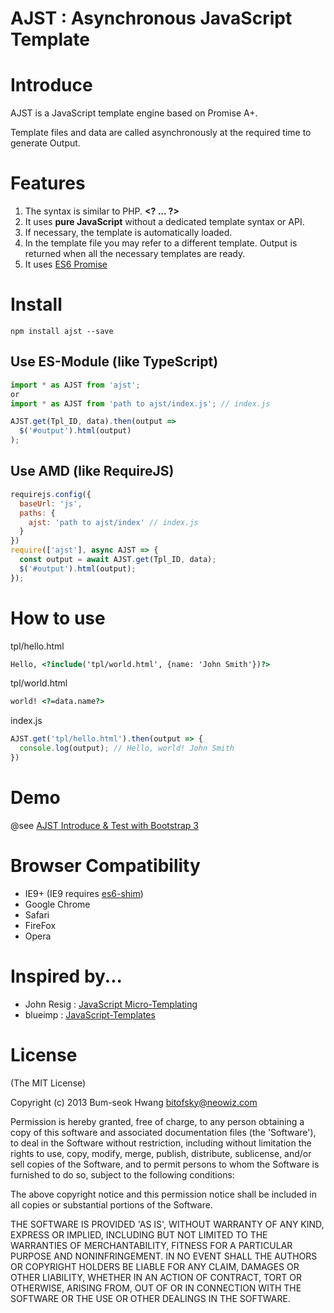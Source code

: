AJST : Asynchronous JavaScript Template
================

# Introduce

AJST is a JavaScript template engine based on Promise A+.

Template files and data are called asynchronously at the required time to generate Output.


# Features

1. The syntax is similar to PHP. **&lt;? ... ?&gt;**
2. It uses **pure JavaScript** without a dedicated template syntax or API.
3. If necessary, the template is automatically loaded.
4. In the template file you may refer to a different template. Output is returned when all the necessary templates are ready.
5. It uses [ES6 Promise](https://developer.mozilla.org/en/docs/Web/JavaScript/Reference/Global_Objects/Promise)

# Install

```
npm install ajst --save
```

## Use ES-Module (like TypeScript)
```javascript
import * as AJST from 'ajst';
or
import * as AJST from 'path to ajst/index.js'; // index.js

AJST.get(Tpl_ID, data).then(output =>
  $('#output').html(output)
);
```

## Use AMD (like RequireJS)
```javascript
requirejs.config({
  baseUrl: 'js',
  paths: {
    ajst: 'path to ajst/index' // index.js
  }
})
require(['ajst'], async AJST => {
  const output = await AJST.get(Tpl_ID, data);
  $('#output').html(output);
});
```

# How to use
tpl/hello.html
```html
Hello, <?include('tpl/world.html', {name: 'John Smith'})?>
```
tpl/world.html
```html
world! <?=data.name?>
```
index.js
```javascript
AJST.get('tpl/hello.html').then(output => {
  console.log(output); // Hello, world! John Smith
})
```

# Demo

@see [AJST Introduce & Test with Bootstrap 3](http://bitofsky.github.io/Async-JSTemplate/)

# Browser Compatibility

 * IE9+ (IE9 requires [es6-shim](https://github.com/paulmillr/es6-shim))
 * Google Chrome
 * Safari
 * FireFox
 * Opera

# Inspired by...

 * John Resig : [JavaScript Micro-Templating](http://ejohn.org/blog/javascript-micro-templating/)
 * blueimp : [JavaScript-Templates](https://github.com/blueimp/JavaScript-Templates/)

# License

(The MIT License)

Copyright (c) 2013 Bum-seok Hwang <bitofsky@neowiz.com>

Permission is hereby granted, free of charge, to any person obtaining a copy of this software and associated documentation files (the 'Software'), to deal in the Software without restriction, including without limitation the rights to use, copy, modify, merge, publish, distribute, sublicense, and/or sell copies of the Software, and to permit persons to whom the Software is furnished to do so, subject to the following conditions:

The above copyright notice and this permission notice shall be included in all copies or substantial portions of the Software.

THE SOFTWARE IS PROVIDED 'AS IS', WITHOUT WARRANTY OF ANY KIND, EXPRESS OR IMPLIED, INCLUDING BUT NOT LIMITED TO THE WARRANTIES OF MERCHANTABILITY, FITNESS FOR A PARTICULAR PURPOSE AND NONINFRINGEMENT. IN NO EVENT SHALL THE AUTHORS OR COPYRIGHT HOLDERS BE LIABLE FOR ANY CLAIM, DAMAGES OR OTHER LIABILITY, WHETHER IN AN ACTION OF CONTRACT, TORT OR OTHERWISE, ARISING FROM, OUT OF OR IN CONNECTION WITH THE SOFTWARE OR THE USE OR OTHER DEALINGS IN THE SOFTWARE.
